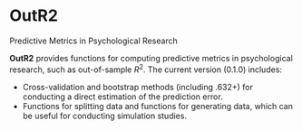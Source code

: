 # OutR2
Predictive Metrics in Psychological Research

**OutR2** provides functions for computing predictive metrics in psychological research, such as out-of-sample $R^2$. 
The current version (0.1.0) includes: 
- Cross-validation and bootstrap methods (including .632+) for conducting a direct estimation of the prediction error.
- Functions for splitting data and functions for generating data, which can be useful for conducting simulation studies. 
